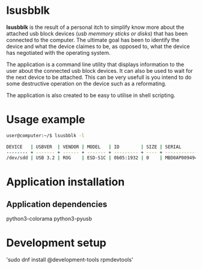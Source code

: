 # lsusbblk

**lsusbblk** is the result of a personal itch to simplify know more about the attached
usb block devices (*usb memmory sticks or disks*) that has been connected to the computer.
The ultimate goal has been to identify the device and what the device claimes to be, as 
opposed to, what the device has negotiated with the operating system.

The application is a command line utility that displays information to the user about the
connected usb block devices. It can also be used to wait for the next device to be attached.
This can be very usefull is you intend to do some destructive operation on the device such as 
a reformating.

The application is also created to be easy to utilise in shell scripting.

# Usage example
```bash
user@computer:~/$ lsusbblk -l
 
DEVICE   | USBVER  | VENDOR | MODEL   | ID        | SIZE | SERIAL       | LABEL | 
-------- + ------- + ------ + ------- + --------- + ---- + ------------ + ----- + 
/dev/sdd | USB 3.2 | ROG    | ESD-S1C | 0b05:1932 | 0    | MBD0AP009494 | None  | 
```

# Application installation

## Application dependencies

python3-colorama
python3-pyusb

# Development setup

'sudo dnf install @development-tools rpmdevtools'




